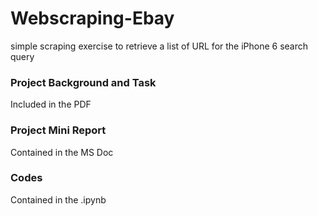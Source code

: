 # Webscraping-Ebay
simple scraping exercise to retrieve a list of URL for the iPhone 6 search query

### Project Background and Task
Included in the PDF 

### Project Mini Report
Contained in the MS Doc

### Codes
Contained in the .ipynb

